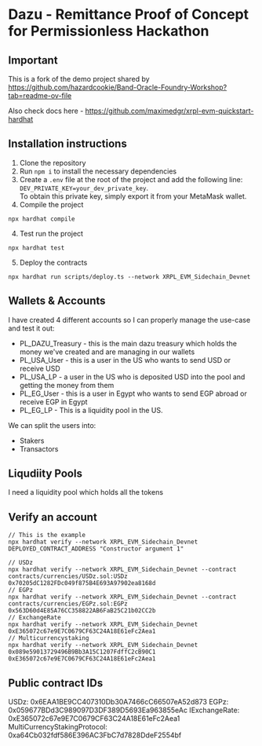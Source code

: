 # Dazu - Remittance Proof of Concept for Permissionless Hackathon

## Important

This is a fork of the demo project shared by https://github.com/hazardcookie/Band-Oracle-Foundry-Workshop?tab=readme-ov-file

Also check docs here - https://github.com/maximedgr/xrpl-evm-quickstart-hardhat


## Installation instructions

1. Clone the repository
2. Run `npm i` to install the necessary dependencies
3. Create a `.env` file at the root of the project and add the following line: `DEV_PRIVATE_KEY=your_dev_private_key`.  
   To obtain this private key, simply export it from your MetaMask wallet.
3. Compile the project
  ```
  npx hardhat compile
  ```
4. Test run the project
  ```
  npx hardhat test
  ```
5. Deploy the contracts
  ```
  npx hardhat run scripts/deploy.ts --network XRPL_EVM_Sidechain_Devnet
  ```

## Wallets & Accounts

I have created 4 different accounts so I can properly manage the use-case and test it out:

* PL_DAZU_Treasury - this is the main dazu treasury which holds the money we've created and are managing in our wallets
* PL_USA_User - this is a user in the US who wants to send USD or receive USD
* PL_USA_LP - a user in the US who is deposited USD into the pool and getting the money from them
* PL_EG_User - this is a user in Egypt who wants to send EGP abroad or receive EGP in Egypt
* PL_EG_LP - This is a liquidity pool in the US.

We can split the users into:
* Stakers
* Transactors

## Liqudiity Pools

I need a liquidity pool which holds all the tokens


## Verify an account

```
// This is the example
npx hardhat verify --network XRPL_EVM_Sidechain_Devnet DEPLOYED_CONTRACT_ADDRESS "Constructor argument 1"

// USDz
npx hardhat verify --network XRPL_EVM_Sidechain_Devnet --contract contracts/currencies/USDz.sol:USDz 0x70205dC1282FDc049f875B4E693A97902ea8168d
// EGPz
npx hardhat verify --network XRPL_EVM_Sidechain_Devnet --contract contracts/currencies/EGPz.sol:EGPz 0x563D60d4E85A76CC358822AB6FaB25C21b02CC2b
// ExchangeRate
npx hardhat verify --network XRPL_EVM_Sidechain_Devnet 0xE365072c67e9E7C0679CF63C24A18E61eFc2Aea1
// Multicurrencystaking
npx hardhat verify --network XRPL_EVM_Sidechain_Devnet 0x089e59013729496B9Bb3A15C1207FdffC2cB90C1  0xE365072c67e9E7C0679CF63C24A18E61eFc2Aea1
```

## Public contract IDs

USDz:                           0x6EAA1BE9CC407310Db30A7466cC66507eA52d873
EGPz:                           0x059677BDd3C989097D3DF389D5693Ea963855eAc
IExchangeRate:                  0xE365072c67e9E7C0679CF63C24A18E61eFc2Aea1
MultiCurrencyStakingProtocol:   0xa64Cb032fdf586E396AC3FbC7d7828DdeF2554bf

